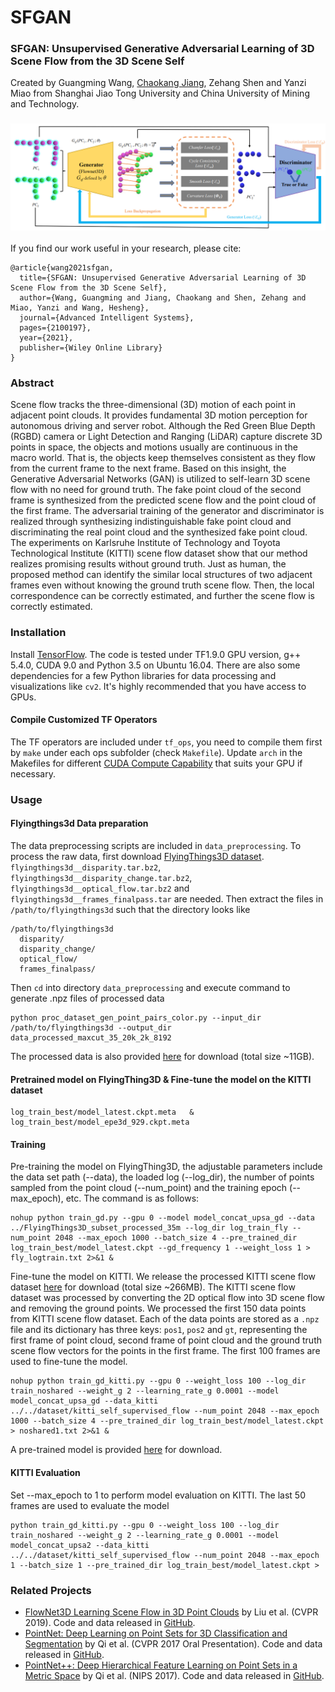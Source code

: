 # SFGAN
### SFGAN: Unsupervised Generative Adversarial Learning of 3D Scene Flow from the 3D Scene Self

Created by Guangming Wang, <a href="[jck520 (github.com)](https://github.com/jck520)">Chaokang Jiang</a>, Zehang Shen and Yanzi Miao from Shanghai Jiao Tong University and China University of Mining and Technology.

### ![SFGAN](SFGAN.png)

If you find our work useful in your research, please cite:

    @article{wang2021sfgan,
      title={SFGAN: Unsupervised Generative Adversarial Learning of 3D Scene Flow from the 3D Scene Self},
      author={Wang, Guangming and Jiang, Chaokang and Shen, Zehang and Miao, Yanzi and Wang, Hesheng},
      journal={Advanced Intelligent Systems},
      pages={2100197},
      year={2021},
      publisher={Wiley Online Library}
    }

### Abstract

Scene flow tracks the three-dimensional (3D) motion of each point in adjacent point clouds. It provides fundamental 3D motion perception for autonomous driving and server robot. Although the Red Green Blue Depth (RGBD) camera or Light Detection and Ranging (LiDAR) capture discrete 3D points in space, the objects and motions usually are continuous in the macro world. That is, the objects keep themselves consistent as they flow from the current frame to the next frame. Based on this insight, the Generative Adversarial Networks (GAN) is utilized to self-learn 3D scene flow with no need for ground truth. The fake point cloud of the second frame is synthesized from the predicted scene flow and the point cloud of the first frame. The adversarial training of the generator and discriminator is realized through synthesizing indistinguishable fake point cloud and discriminating the real point cloud and the synthesized fake point cloud. The experiments on Karlsruhe Institute of Technology and Toyota Technological Institute (KITTI) scene flow dataset show that our method realizes promising results without ground truth. Just as human, the proposed method can identify the similar local structures of two adjacent frames even without knowing the ground truth scene flow. Then, the local correspondence can be correctly estimated, and further the scene flow is correctly estimated.

### Installation

Install <a href="https://www.tensorflow.org/install/">TensorFlow</a>. The code is tested under TF1.9.0 GPU version, g++ 5.4.0, CUDA 9.0 and Python 3.5 on Ubuntu 16.04. There are also some dependencies for a few Python libraries for data processing and visualizations like `cv2`. It's highly recommended that you have access to GPUs.

#### Compile Customized TF Operators

The TF operators are included under `tf_ops`, you need to compile them first by `make` under each ops subfolder (check `Makefile`). Update `arch` in the Makefiles for different <a href="https://en.wikipedia.org/wiki/CUDA#GPUs_supported">CUDA Compute Capability</a> that suits your GPU if necessary.

### Usage

#### Flyingthings3d Data preparation

The data preprocessing scripts are included in `data_preprocessing`. To process the raw data, first download <a href="https://lmb.informatik.uni-freiburg.de/resources/datasets/SceneFlowDatasets.en.html">FlyingThings3D dataset</a>. `flyingthings3d__disparity.tar.bz2`, `flyingthings3d__disparity_change.tar.bz2`, `flyingthings3d__optical_flow.tar.bz2` and `flyingthings3d__frames_finalpass.tar` are needed. Then extract the files in `/path/to/flyingthings3d` such that the directory looks like

```
/path/to/flyingthings3d
  disparity/
  disparity_change/
  optical_flow/
  frames_finalpass/
```

Then `cd` into directory `data_preprocessing` and execute command to generate .npz files of processed data

```
python proc_dataset_gen_point_pairs_color.py --input_dir /path/to/flyingthings3d --output_dir data_processed_maxcut_35_20k_2k_8192
```

The processed data is also provided <a href="https://drive.google.com/file/d/1CMaxdt-Tg1Wct8v8eGNwuT7qRSIyJPY-/view?usp=sharing">here</a> for download (total size ~11GB).

#### Pretrained model on FlyingThing3D & Fine-tune the model on the KITTI dataset

```
log_train_best/model_latest.ckpt.meta   &    log_train_best/model_epe3d_929.ckpt.meta
```

#### Training

Pre-training the model on FlyingThing3D, the adjustable parameters include the data set path (--data), the loaded log (--log_dir), the number of points sampled from the point cloud (--num_point) and the training epoch (--max_epoch), etc. The command is as follows: 

```
nohup python train_gd.py --gpu 0 --model model_concat_upsa_gd --data ../FlyingThings3D_subset_processed_35m --log_dir log_train_fly --num_point 2048 --max_epoch 1000 --batch_size 4 --pre_trained_dir log_train_best/model_latest.ckpt --gd_frequency 1 --weight_loss 1 > fly_logtrain.txt 2>&1 &
```

Fine-tune the model on KITTI. We release the processed KITTI scene flow dataset <a href="https://drive.google.com/open?id=1XBsF35wKY0rmaL7x7grD_evvKCAccbKi">here</a> for download (total size ~266MB). The KITTI scene flow dataset was processed by converting the 2D optical flow into 3D scene flow and removing the ground points. We processed the first 150 data points from KITTI scene flow dataset. Each of the data points are stored as a `.npz` file and its dictionary has three keys: `pos1`, `pos2` and `gt`, representing the first frame of point cloud, second frame of point cloud and the ground truth scene flow vectors for the points in the first frame. The first 100 frames are used to fine-tune the model.

```
nohup python train_gd_kitti.py --gpu 0 --weight_loss 100 --log_dir train_noshared --weight_g 2 --learning_rate_g 0.0001 --model model_concat_upsa_gd --data_kitti ../../dataset/kitti_self_supervised_flow --num_point 2048 --max_epoch 1000 --batch_size 4 --pre_trained_dir log_train_best/model_latest.ckpt > noshared1.txt 2>&1 &
```

A pre-trained model is provided <a href="https://drive.google.com/open?id=1Ko25szFFKHOq-SPryKbi9ljpOkoe69aO">here</a> for download.

#### KITTI Evaluation



Set --max_epoch to 1 to perform model evaluation on KITTI. The last 50 frames are used to evaluate the model 

```
python train_gd_kitti.py --gpu 0 --weight_loss 100 --log_dir train_noshared --weight_g 2 --learning_rate_g 0.0001 --model model_concat_upsa2 --data_kitti ../../dataset/kitti_self_supervised_flow --num_point 2048 --max_epoch 1 --batch_size 1 --pre_trained_dir log_train_best/model_latest.ckpt > 
```

### Related Projects

* <a href="https://openaccess.thecvf.com/content_CVPR_2019/html/Liu_FlowNet3D_Learning_Scene_Flow_in_3D_Point_Clouds_CVPR_2019_paper.html" target="_blank">FlowNet3D Learning Scene Flow in 3D Point Clouds</a> by Liu et al. (CVPR 2019). Code and data released in <a href="https://github.com/xingyul/flownet3d">GitHub</a>.
* <a href="http://stanford.edu/~rqi/pointnet" target="_blank">PointNet: Deep Learning on Point Sets for 3D Classification and Segmentation</a> by Qi et al. (CVPR 2017 Oral Presentation). Code and data released in <a href="https://github.com/charlesq34/pointnet">GitHub</a>.
* <a href="http://stanford.edu/~rqi/pointnet2" target="_blank">PointNet++: Deep Hierarchical Feature Learning on Point Sets in a Metric Space</a> by Qi et al. (NIPS 2017). Code and data released in <a href="https://github.com/charlesq34/pointnet2">GitHub</a>.

